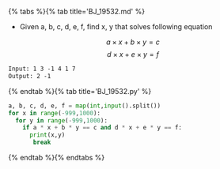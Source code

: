 {% tabs %}{% tab title='BJ_19532.md' %}

* Given a, b, c, d, e, f, find x, y that solves following equation

$$ a × x + b × y = c $$
$$ d × x + e × y = f $$

```txt
Input: 1 3 -1 4 1 7
Output: 2 -1
```

{% endtab %}{% tab title='BJ_19532.py' %}

```py
a, b, c, d, e, f = map(int,input().split())
for x in range(-999,1000):
  for y in range(-999,1000):
    if a * x + b * y == c and d * x + e * y == f:
      print(x,y)
       break
```

{% endtab %}{% endtabs %}

